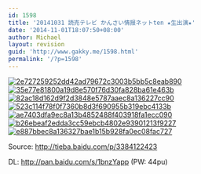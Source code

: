 ```yaml
---
id: 1598
title: '20141031 読売テレビ かんさい情报ネットten ★生出演★'
date: '2014-11-01T18:07:50+08:00'
author: Michael
layout: revision
guid: 'http://www.gakky.me/1598.html'
permalink: '/?p=1598'
---
```


[![2e727259252dd42ad79672c3003b5bb5c8eab890](http://www.yui-aragaki.org/wp-content/uploads/2014/11/2e727259252dd42ad79672c3003b5bb5c8eab890.jpg)](http://www.yui-aragaki.org/wp-content/uploads/2014/11/2e727259252dd42ad79672c3003b5bb5c8eab890.jpg) [![35e77e81800a19d8e570f76d30fa828ba61e463b](http://www.yui-aragaki.org/wp-content/uploads/2014/11/35e77e81800a19d8e570f76d30fa828ba61e463b.jpg)](http://www.yui-aragaki.org/wp-content/uploads/2014/11/35e77e81800a19d8e570f76d30fa828ba61e463b.jpg) [![82ac18d162d9f2d3848e5787aaec8a136227cc90](http://www.yui-aragaki.org/wp-content/uploads/2014/11/82ac18d162d9f2d3848e5787aaec8a136227cc90.jpg)](http://www.yui-aragaki.org/wp-content/uploads/2014/11/82ac18d162d9f2d3848e5787aaec8a136227cc90.jpg) [![523c114f78f0f7360b8d3f690955b319ebc4133b](http://www.yui-aragaki.org/wp-content/uploads/2014/11/523c114f78f0f7360b8d3f690955b319ebc4133b.jpg)](http://www.yui-aragaki.org/wp-content/uploads/2014/11/523c114f78f0f7360b8d3f690955b319ebc4133b.jpg) [![ae7403dfa9ec8a13b4852488f403918fa1ecc090](http://www.yui-aragaki.org/wp-content/uploads/2014/11/ae7403dfa9ec8a13b4852488f403918fa1ecc090.jpg)](http://www.yui-aragaki.org/wp-content/uploads/2014/11/ae7403dfa9ec8a13b4852488f403918fa1ecc090.jpg) [![b26ebeaf2edda3cc59ebcb4802e93901213f9227](http://www.yui-aragaki.org/wp-content/uploads/2014/11/b26ebeaf2edda3cc59ebcb4802e93901213f9227.jpg)](http://www.yui-aragaki.org/wp-content/uploads/2014/11/b26ebeaf2edda3cc59ebcb4802e93901213f9227.jpg) [![e887bbec8a136327bae1b15b928fa0ec08fac727](http://www.yui-aragaki.org/wp-content/uploads/2014/11/e887bbec8a136327bae1b15b928fa0ec08fac727.jpg)](http://www.yui-aragaki.org/wp-content/uploads/2014/11/e887bbec8a136327bae1b15b928fa0ec08fac727.jpg)

Source: <http://tieba.baidu.com/p/3384122423>

DL: <http://pan.baidu.com/s/1bnzYapp> (PW: 44pu)
